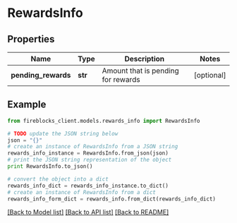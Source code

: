 # RewardsInfo


## Properties

Name | Type | Description | Notes
------------ | ------------- | ------------- | -------------
**pending_rewards** | **str** | Amount that is pending for rewards | [optional] 

## Example

```python
from fireblocks_client.models.rewards_info import RewardsInfo

# TODO update the JSON string below
json = "{}"
# create an instance of RewardsInfo from a JSON string
rewards_info_instance = RewardsInfo.from_json(json)
# print the JSON string representation of the object
print RewardsInfo.to_json()

# convert the object into a dict
rewards_info_dict = rewards_info_instance.to_dict()
# create an instance of RewardsInfo from a dict
rewards_info_form_dict = rewards_info.from_dict(rewards_info_dict)
```
[[Back to Model list]](../README.md#documentation-for-models) [[Back to API list]](../README.md#documentation-for-api-endpoints) [[Back to README]](../README.md)


